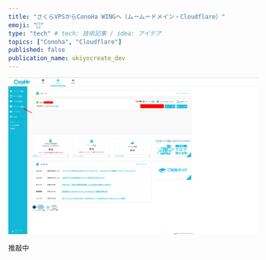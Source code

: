 ```yaml
---
title: "さくらVPSからConoHa WINGへ（ムームードメイン・Cloudflare）"
emoji: "🐥"
type: "tech" # tech: 技術記事 / idea: アイデア
topics: ["Conoha", "Cloudflare"]
published: false
publication_name: ukiyocreate_dev
---
```


![](/images/conohawing_mumudomain_cloudflare/conohawing-dashboard.png)

推敲中
